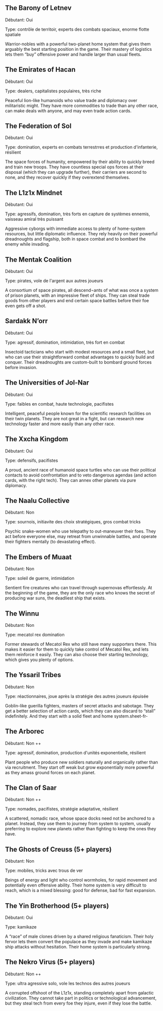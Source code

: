 ## The Barony of Letnev
Débutant: Oui

Type: contrôle de territoir, experts des combats spaciaux, enorme flotte spatiale

Warrior-nobles with a powerful two-planet home system that gives them arguably the best starting position in the game. Their mastery of logistics lets them “buy” offensive power and handle larger than usual fleets.

## The Emirates of Hacan
Débutant: Oui

Type: dealers, capitalistes populaires, très riche

Peaceful lion-like humanoids who value trade and diplomacy over militaristic might. They have more commodities to trade than any other race, can make deals with anyone, and may even trade action cards.

## The Federation of Sol
Débutant: Oui

Type: domination, experts en combats terrestrres et production d'infanterie, résilient

The space forces of humanity, empowered by their ability to quickly breed and train new troops. They have countless special ops forces at their disposal (which they can upgrade further), their carriers are second to none, and they recover quickly if they overextend themselves.

## The L1z1x Mindnet
Débutant: Oui

Type: agressifs, domination, très forts en capture de systèmes ennemis, vaisseau amiral très puissant

Aggressive cyborgs with immediate access to plenty of home-system resources, but little diplomatic influence. They rely heavily on their powerful dreadnoughts and flagship, both in space combat and to bombard the enemy while invading.

## The Mentak Coalition
Débutant: Oui

Type: pirates, vole de l'argent aux autres joueurs

A consortium of space pirates, all descend¬ants of what was once a system of prison planets, with an impressive fleet of ships. They can steal trade goods from other players and end certain space battles before their foe even gets off a shot.

## Sardakk N’orr
Débutant: Oui

Type: agressif, domination, intimidation, très fort en combat

Insectoid tacticians who start with modest resources and a small fleet, but who can use their straightforward combat advantages to quickly build and conquer. Their dreadnoughts are custom-built to bombard ground forces before invasion.

## The Universities of Jol-Nar
Débutant: Oui

Type: faibles en combat, haute technologie, pacifistes

Intelligent, peaceful people known for the scientific research facilities on their twin planets. They are not great in a fight, but can research new technology faster and more easily than any other race.

## The Xxcha Kingdom
Débutant: Oui

Type: defensifs, pacifistes

A proud, ancient race of humanoid space turtles who can use their political contacts to avoid confrontation and to veto dangerous agendas (and action cards, with the right tech). They can annex other planets via pure diplomacy.

## The Naalu Collective
Débutant: Non

Type: sournois, initiavite des choix stratégiques, gros combat tricks

Psychic snake-women who use telepathy to out-maneuver their foes. They act before everyone else, may retreat from unwinnable battles, and operate their fighters mentally (to devastating effect).

## The Embers of Muaat
Débutant: Non

Type: soleil de guerre, intimidation

Sentient fire creatures who can travel through supernovas effortlessly. At the beginning of the game, they are the only race who knows the secret of producing war suns, the deadliest ship that exists.

## The Winnu
Débutant: Non

Type: mecatol rex domination

Former stewards of Mecatol Rex who still have many supporters there. This makes it easier for them to quickly take control of Mecatol Rex, and lets them reinforce it easily. They can also choose their starting technology, which gives you plenty of options.

## The Yssaril Tribes
Débutant: Non

Type: réactionnaires, joue après la stratégie des autres joueurs épuisée

Goblin-like guerilla fighters, masters of secret attacks and sabotage. They get a better selection of action cards, which they can also discard to “stall” indefinitely. And they start with a solid fleet and home system.sheet-fr-

## The Arborec
Débutant: Non ++

Type: agressif, domination, production d'unités exponentielle, résilient

Plant people who produce new soldiers naturally and organically rather than via recruitment. They start off weak but grow exponentially more powerful as they amass ground forces on each planet.

## The Clan of Saar
Débutant: Non ++

Type: nomades, pacifistes, stratégie adaptative, résilient

A scattered, nomadic race, whose space docks need not be anchored to a planet. Instead, they use them to journey from system to system, usually preferring to explore new planets rather than fighting to keep the ones they have.

## The Ghosts of Creuss (5+ players)
Débutant: Non

Type: mobiles, tricks avec trous de ver

Beings of energy and light who control wormholes, for rapid movement and potentially even offensive ability. Their home system is very difficult to reach, which is a mixed blessing: good for defense, bad for fast expansion.

## The Yin Brotherhood (5+ players)
Débutant: Oui

Type: kamikaze

A “race” of male clones driven by a shared religious fanaticism. Their holy fervor lets them convert the populace as they invade and make kamikaze ship attacks without hesitation. Their home system is particularly strong.

## The Nekro Virus (5+ players)
Débutant: Non ++

Type: ultra agressive solo, vole les technos des autres joueurs

A corrupted offshoot of the L1z1x, standing completely apart from galactic civilization. They cannot take part in politics or technological advancement, but they steal tech from every foe they injure, even if they lose the battle.
